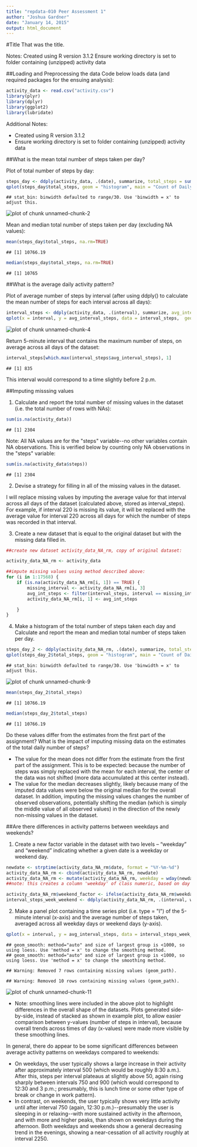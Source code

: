 ```yaml
---
title: "repdata-010 Peer Assessment 1"
author: "Joshua Gardner"
date: "January 14, 2015"
output: html_document
---
```

#Title
That was the title.


Notes:
Created using R version 3.1.2
Ensure working directory is set to folder containing (unzipped) activity data

##Loading and Preprocessing the data
Code below loads data (and required packages for the ensuing analysis):

```r
activity_data <- read.csv("activity.csv")
library(plyr)
library(dplyr)
library(ggplot2)
library(lubridate)
```
Additional Notes:
* Created using R version 3.1.2
* Ensure working directory is set to folder containing (unzipped) activity data

##What is the mean total number of steps taken per day?

Plot of total number of steps by day:

```r
steps_day <- ddply(activity_data, .(date), summarize, total_steps = sum(steps))
qplot(steps_day$total_steps, geom = "histogram", main = "Count of Daily Total Steps", xlab = NULL, ylab = NULL)
```

```
## stat_bin: binwidth defaulted to range/30. Use 'binwidth = x' to adjust this.
```

<img src="figure/unnamed-chunk-2-1.png" title="plot of chunk unnamed-chunk-2" alt="plot of chunk unnamed-chunk-2" style="display: block; margin: auto;" />

Mean and median total number of steps taken per day (excluding NA values):

```r
mean(steps_day$total_steps, na.rm=TRUE)
```

```
## [1] 10766.19
```

```r
median(steps_day$total_steps, na.rm=TRUE)
```

```
## [1] 10765
```

##What is the average daily activity pattern?

Plot of average number of steps by interval (after using ddply() to calculate the mean number of steps for each interval across all days):


```r
interval_steps <- ddply(activity_data, .(interval), summarize, avg_interval_steps = mean(steps, na.rm = TRUE))
qplot(x = interval, y = avg_interval_steps, data = interval_steps,  geom = "line", main = "Average Daily Activity Pattern", ylab = "Average Daily Steps")
```

<img src="figure/unnamed-chunk-4-1.png" title="plot of chunk unnamed-chunk-4" alt="plot of chunk unnamed-chunk-4" style="display: block; margin: auto;" />

Return 5-minute interval that contains the maximum number of steps, on average across all days of the dataset:


```r
interval_steps[which.max(interval_steps$avg_interval_steps), 1]
```

```
## [1] 835
```

This interval would correspond to a time slightly before 2 p.m.

##Imputing misssing values

1. Calculate and report the total number of missing values in the dataset (i.e. the total number of rows with NAs):


```r
sum(is.na(activity_data))
```

```
## [1] 2304
```

Note: All NA values are for the "steps" variable--no other variables contain NA observations. This is verified below by counting only NA observations in the "steps" variable:

```r
sum(is.na(activity_data$steps))
```

```
## [1] 2304
```

2. Devise a strategy for filling in all of the missing values in the dataset.

I will replace missing values by imputing the average value for that interval across all days of the dataset (calculated above, stored as interval_steps). For example, if interval 220 is missing its value, it will be replaced with the average value for interval 220 across all days for which the number of steps was recorded in that interval.

3. Create a new dataset that is equal to the original dataset but with the missing data filled in.


```r
##create new dataset activity_data_NA_rm, copy of original dataset:

activity_data_NA_rm <- activity_data

##impute missing values using method described above:
for (i in 1:17568) {
	if (is.na(activity_data_NA_rm[i, 1]) == TRUE) {
		missing_interval <- activity_data_NA_rm[i, 3]
		avg_int_steps <- filter(interval_steps, interval == missing_interval)$avg_interval_steps
		activity_data_NA_rm[i, 1] <- avg_int_steps

	}
}
```

4. Make a histogram of the total number of steps taken each day and Calculate and report the mean and median total number of steps taken per day.


```r
steps_day_2 <- ddply(activity_data_NA_rm, .(date), summarize, total_steps = sum(steps))
qplot(steps_day_2$total_steps, geom = "histogram", main = "Count of Daily Total Steps (NAs Imputed)", xlab = NULL, ylab = NULL)
```

```
## stat_bin: binwidth defaulted to range/30. Use 'binwidth = x' to adjust this.
```

<img src="figure/unnamed-chunk-9-1.png" title="plot of chunk unnamed-chunk-9" alt="plot of chunk unnamed-chunk-9" style="display: block; margin: auto;" />

```r
mean(steps_day_2$total_steps)
```

```
## [1] 10766.19
```

```r
median(steps_day_2$total_steps)
```

```
## [1] 10766.19
```

Do these values differ from the estimates from the first part of the assignment? What is the impact of imputing missing data on the estimates of the total daily number of steps?

* The value for the mean does not differ from the estimate from the first part of the assignment. This is to be expected: because the number of steps was simply replaced with the mean for each interval, the center of the data was not shifted (more data accumulated at this center instead).
* The value for the median decreases slightly, likely because many of the imputed data values were below the original median for the overall dataset. In addition, imputing the missing values changes the number of observed observations, potentially shifting the median (which is simply the middle value of all observed values) in the direction of the newly non-missing values in the dataset.

##Are there differences in activity patterns between weekdays and weekends?

1. Create a new factor variable in the dataset with two levels – “weekday” and “weekend” indicating whether a given date is a weekday or weekend day.

```r
newdate <- strptime(activity_data_NA_rm$date, format = "%Y-%m-%d")
activity_data_NA_rm <- cbind(activity_data_NA_rm, newdate)
activity_data_NA_rm <- mutate(activity_data_NA_rm, weekday = wday(newdate))
##note: this creates a column 'weekday' of class numeric, based on day of week, where 1 = Sunday, 2 = Monday, etc.

activity_data_NA_rm$weekend_factor <- ifelse(activity_data_NA_rm$weekday >1 & activity_data_NA_rm$weekday < 7, "weekday", "weekend")
interval_steps_week_weekend <- ddply(activity_data_NA_rm, .(interval, weekend_factor), summarize, avg_interval_steps = mean(steps))
```

2. Make a panel plot containing a time series plot (i.e. type = "l") of the 5-minute interval (x-axis) and the average number of steps taken, averaged across all weekday days or weekend days (y-axis).

```r
qplot(x = interval, y = avg_interval_steps, data = interval_steps_week_weekend, facets = . ~ weekend_factor, geom = c("line", "smooth"), ylim = c(0, 250), main = "Average Daily Activity Pattern, Weekday vs. Weekend", ylab = "Average Daily Steps")
```

```
## geom_smooth: method="auto" and size of largest group is <1000, so using loess. Use 'method = x' to change the smoothing method.
## geom_smooth: method="auto" and size of largest group is <1000, so using loess. Use 'method = x' to change the smoothing method.
```

```
## Warning: Removed 7 rows containing missing values (geom_path).
```

```
## Warning: Removed 10 rows containing missing values (geom_path).
```

<img src="figure/unnamed-chunk-11-1.png" title="plot of chunk unnamed-chunk-11" alt="plot of chunk unnamed-chunk-11" style="display: block; margin: auto;" />

* Note: smoothing lines were included in the above plot to highlight differences in the overall shape of the datasets. Plots generated side-by-side, instead of stacked as shown in example plot, to allow easier comparison between y-values (number of steps in interval), because overall trends across times of day (x-values) were made more visible by these smoothing lines.

In general, there do appear to be some significant differences between average activity patterns on weekdays compared to weekends: 

* On weekdays, the user typically shows a large increase in their activity after approximately interval 500 (which would be roughly 8:30 a.m.). After this, steps per interval plateaus at slightly above 50, again rising sharply between intervals 750 and 900 (which would correspond to 12:30 and 3 p.m.; presumably, this is lunch time or some other type of break or change in work pattern). 
* In contrast, on weekends, the user typically shows very little activity until after interval 750 (again, 12:30 p.m.)--presumably the user is sleeping in or relaxing--with more sustained activity in the afternoon, and with more and higher peaks, than shown on weekdays during the afternoon. Both weekdays and weekends show a general decreasing trend in the evenings, showing a near-cessation of all activity roughly at interval 2250.
